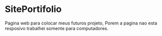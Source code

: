 # SitePortifolio
Pagina web para colocar meus futuros projeto,
Porem a pagina nao esta resposivo trabalhei somente para computadores.
